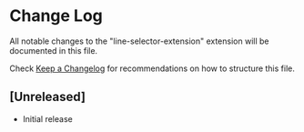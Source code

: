 # Change Log

All notable changes to the "line-selector-extension" extension will be documented in this file.

Check [Keep a Changelog](http://keepachangelog.com/) for recommendations on how to structure this file.

## [Unreleased]

- Initial release